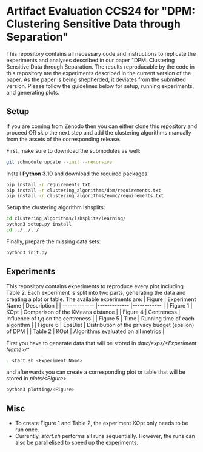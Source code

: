 # Artifact Evaluation CCS24 for "DPM: Clustering Sensitive Data through Separation"
This repository contains all necessary code and instructions to replicate the experiments and analyses described in our paper "DPM: Clustering Sensitive Data through Separation. The results reproducable by the code in this repository are the experiments described in the current version of the paper. As the paper is being shepherded, it deviates from the submitted version.
Please follow the guidelines below for setup, running experiments, and generating plots.

## Setup
If you are coming from Zenodo then you can either clone this repository and proceed OR skip the next step and add the clustering algorithms manually from the assets of the corresponding release.

First, make sure to download the submodules as well:
```bash
git submodule update --init --recursive
```
Install **Python 3.10** and download the required packages:
```bash
pip install -r requirements.txt
pip install -r clustering_algorithms/dpm/requirements.txt
pip install -r clustering_algorithms/emmc/requirements.txt
```
Setup the clustering algorithm lshsplits:
```bash
cd clustering_algorithms/lshsplits/learning/
python3 setup.py install
cd ../../../
```
Finally, prepare the missing data sets:
```bash
python3 init.py
```

## Experiments
This repository contains experiments to reproduce every plot including Table 2. Each experiment is split into two parts, generating the data and creating a plot or table. The available experiments are:
| Figure      | Experiment  Name    | Description      |
| ------------- |------------- |------------ |
| Figure 1 | KOpt | Comparison of the KMeans distance |
| Figure 4 | Centreness | Influence of t,q on the centreness |
| Figure 5 | Time | Running time of each algorithm |
| Figure 6 | EpsDist | Distribution of the privacy budget (epsilon) of DPM |
| Table 2 | KOpt | Algorithms evaluated on all metrics |

First you have to generate data that will be stored in *data/exps/\<Experiment Name\>/\**
```bash
. start.sh <Experiment Name>
```
and afterwards you can create a corresponding plot or table that will be stored in *plots/\<Figure\>*
```bash
python3 plotting/<Figure>
```
## Misc
- To create Figure 1 and Table 2, the experiment KOpt only needs to be run once.
- Currently, *start.sh* performs all runs sequentially. However, the runs can also be parallelised to speed up the experiments.
